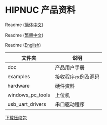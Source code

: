 # HIPNUC  产品资料

Readme ([简体中文](https://github.com/hipnuc/products/blob/master/README.md))

Readme ([繁體中文](https://github.com/hipnuc/products/blob/master/README_tc.md))

Readme ([English](https://github.com/hipnuc/products/blob/master/README_en.md))


| 文件夹           | 说明               |
| ---------------- | ------------------ |
| doc              | 产品用户手册       |
| examples         | 接收程序示例及源码 |
| hardware         | 硬件资料           |
| windows_pc_tools | 上位机             |
| usb_uart_drivers | 串口驱动程序       |



[下载压缩包](https://github.com/hipnuc/products/archive/master.zip)

